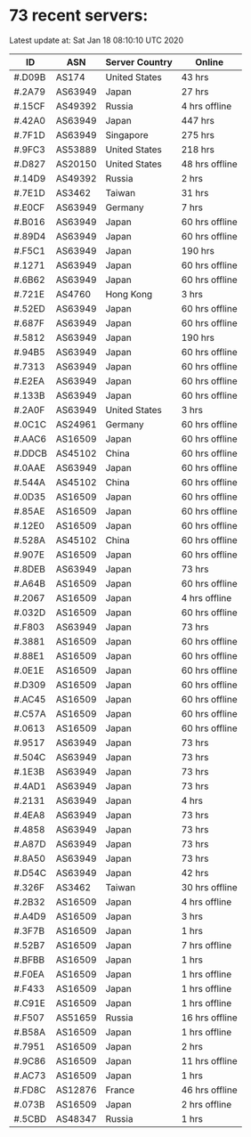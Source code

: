 # 73 recent servers:

Latest update at: Sat Jan 18 08:10:10 UTC 2020

| ID | ASN | Server Country | Online |
| -- | --- | -------------- | ------ |
| #.D09B | AS174 | United States | 43 hrs |
| #.2A79 | AS63949 | Japan | 27 hrs |
| #.15CF | AS49392 | Russia | 4 hrs offline |
| #.42A0 | AS63949 | Japan | 447 hrs |
| #.7F1D | AS63949 | Singapore | 275 hrs |
| #.9FC3 | AS53889 | United States | 218 hrs |
| #.D827 | AS20150 | United States | 48 hrs offline |
| #.14D9 | AS49392 | Russia | 2 hrs |
| #.7E1D | AS3462 | Taiwan | 31 hrs |
| #.E0CF | AS63949 | Germany | 7 hrs |
| #.B016 | AS63949 | Japan | 60 hrs offline |
| #.89D4 | AS63949 | Japan | 60 hrs offline |
| #.F5C1 | AS63949 | Japan | 190 hrs |
| #.1271 | AS63949 | Japan | 60 hrs offline |
| #.6B62 | AS63949 | Japan | 60 hrs offline |
| #.721E | AS4760 | Hong Kong | 3 hrs |
| #.52ED | AS63949 | Japan | 60 hrs offline |
| #.687F | AS63949 | Japan | 60 hrs offline |
| #.5812 | AS63949 | Japan | 190 hrs |
| #.94B5 | AS63949 | Japan | 60 hrs offline |
| #.7313 | AS63949 | Japan | 60 hrs offline |
| #.E2EA | AS63949 | Japan | 60 hrs offline |
| #.133B | AS63949 | Japan | 60 hrs offline |
| #.2A0F | AS63949 | United States | 3 hrs |
| #.0C1C | AS24961 | Germany | 60 hrs offline |
| #.AAC6 | AS16509 | Japan | 60 hrs offline |
| #.DDCB | AS45102 | China | 60 hrs offline |
| #.0AAE | AS63949 | Japan | 60 hrs offline |
| #.544A | AS45102 | China | 60 hrs offline |
| #.0D35 | AS16509 | Japan | 60 hrs offline |
| #.85AE | AS16509 | Japan | 60 hrs offline |
| #.12E0 | AS16509 | Japan | 60 hrs offline |
| #.528A | AS45102 | China | 60 hrs offline |
| #.907E | AS16509 | Japan | 60 hrs offline |
| #.8DEB | AS63949 | Japan | 73 hrs |
| #.A64B | AS16509 | Japan | 60 hrs offline |
| #.2067 | AS16509 | Japan | 4 hrs offline |
| #.032D | AS16509 | Japan | 60 hrs offline |
| #.F803 | AS63949 | Japan | 73 hrs |
| #.3881 | AS16509 | Japan | 60 hrs offline |
| #.88E1 | AS16509 | Japan | 60 hrs offline |
| #.0E1E | AS16509 | Japan | 60 hrs offline |
| #.D309 | AS16509 | Japan | 60 hrs offline |
| #.AC45 | AS16509 | Japan | 60 hrs offline |
| #.C57A | AS16509 | Japan | 60 hrs offline |
| #.0613 | AS16509 | Japan | 60 hrs offline |
| #.9517 | AS63949 | Japan | 73 hrs |
| #.504C | AS63949 | Japan | 73 hrs |
| #.1E3B | AS63949 | Japan | 73 hrs |
| #.4AD1 | AS63949 | Japan | 73 hrs |
| #.2131 | AS63949 | Japan | 4 hrs |
| #.4EA8 | AS63949 | Japan | 73 hrs |
| #.4858 | AS63949 | Japan | 73 hrs |
| #.A87D | AS63949 | Japan | 73 hrs |
| #.8A50 | AS63949 | Japan | 73 hrs |
| #.D54C | AS63949 | Japan | 42 hrs |
| #.326F | AS3462 | Taiwan | 30 hrs offline |
| #.2B32 | AS16509 | Japan | 4 hrs offline |
| #.A4D9 | AS16509 | Japan | 3 hrs |
| #.3F7B | AS16509 | Japan | 1 hrs |
| #.52B7 | AS16509 | Japan | 7 hrs offline |
| #.BFBB | AS16509 | Japan | 1 hrs |
| #.F0EA | AS16509 | Japan | 1 hrs offline |
| #.F433 | AS16509 | Japan | 1 hrs offline |
| #.C91E | AS16509 | Japan | 1 hrs offline |
| #.F507 | AS51659 | Russia | 16 hrs offline |
| #.B58A | AS16509 | Japan | 1 hrs offline |
| #.7951 | AS16509 | Japan | 2 hrs |
| #.9C86 | AS16509 | Japan | 11 hrs offline |
| #.AC73 | AS16509 | Japan | 1 hrs |
| #.FD8C | AS12876 | France | 46 hrs offline |
| #.073B | AS16509 | Japan | 2 hrs offline |
| #.5CBD | AS48347 | Russia | 1 hrs |

